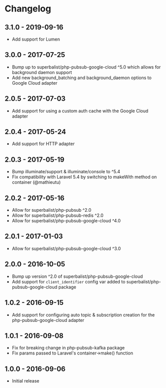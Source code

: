 # Changelog

## 3.1.0 - 2019-09-16

* Add support for Lumen

## 3.0.0 - 2017-07-25

* Bump up to superbalist/php-pubsub-google-cloud ^5.0 which allows for background daemon support
* Add new background_batching and background_daemon options to Google Cloud adapter

## 2.0.5 - 2017-07-03

* Add support for using a custom auth cache with the Google Cloud adapter

## 2.0.4 - 2017-05-24

* Add support for HTTP adapter

## 2.0.3 - 2017-05-19

* Bump illuminate/support & illuminate/console to ^5.4
* Fix compatibility with Laravel 5.4 by switching to makeWith method on container (@mathieutu)

## 2.0.2 - 2017-05-16

* Allow for superbalist/php-pubsub ^2.0
* Allow for superbalist/php-pubsub-redis ^2.0
* Allow for superbalist/php-pubsub-google-cloud ^4.0

## 2.0.1 - 2017-01-03

* Allow for superbalist/php-pubsub-google-cloud ^3.0

## 2.0.0 - 2016-10-05

* Bump up version ^2.0 of superbalist/php-pubsub-google-cloud
* Add support for `client_identifier` config var added to superbalist/php-pubsub-google-cloud package

## 1.0.2 - 2016-09-15

* Add support for configuring auto topic & subscription creation for the php-pubsub-google-cloud adapter

## 1.0.1 - 2016-09-08

* Fix for breaking change in php-pubsub-kafka package
* Fix params passed to Laravel's container->make() function

## 1.0.0 - 2016-09-06

* Initial release